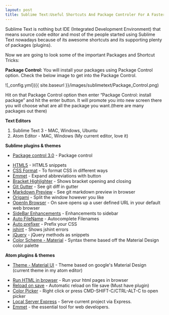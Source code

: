```yaml
---
layout: post
title: Sublime Text:Useful Shortcuts And Package Controler For A Faster Workflow
---
```


Sublime Text is nothing but IDE (Integrated Development Environment) that means source code editor and most of the people started using Sublime Text nowadays because of its awesome shortcuts and its supporting plenty of packages (plugins).

Now we are going to look some of the important Packages and Shortcut Tricks:

**Package Control:**
You will install your packages using Package Control option. Check the below image to get into the Package Control.

![_config.yml]({{ site.baseurl }}/images/sublimetext/Package_Control.png)

Hit on that Package Control option then enter “Package Control: install package” and hit the enter button. It will promote you into new screen there you will choose what are all the package you want.(there are many packages out there)


**Text Editors**

  1. Sublime Text 3 - MAC, Windows, Ubuntu
  2. Atom Editor - MAC, Windows (My current editor, love it)

**Sublime plugins & themes**

  * [Package control 3.0](https://packagecontrol.io/installation) - Package control
  + [HTML5](https://packagecontrol.io/packages/HTML5) - HTML5 snippets
  + [CSS Format](https://packagecontrol.io/packages/CSS%20Format) - To format CSS in different ways
  + [Emmet](https://packagecontrol.io/packages/Emmethttps://packagecontrol.io/packages/BracketHighlighter) - Expand abbreviations with button
  + [Bracket Highlighter](https://packagecontrol.io/packages/BracketHighlighter) - Shows bracket opening and closing
  + [Git Gutter](https://packagecontrol.io/packages/GitGutter) - See git diff in gutter
  + [Markdown Preview](https://packagecontrol.io/packages/Markdown%20Preview) - See git markdown preview in browser
  + [Origami](https://packagecontrol.io/packages/Origami) - Split the window however you like
  + [OpenIn Browser](https://packagecontrol.io/packages/OpenInBrowser) - On save opens up a user defined URL in your default web browser
  + [SideBar Enhancements](https://packagecontrol.io/packages/SideBarEnhancements) - Enhancements to sidebar
  + [Auto​ File ​Name](https://packagecontrol.io/packages/AutoFileName) - Autocomplete Filenames
  + [Auto prefixer](https://packagecontrol.io/packages/Autoprefixer) - Prefix your CSS
  + [jshint](https://packagecontrol.io/packages/SublimeLinter-jshint) - Shows jshint errors
  + [jQuery](https://packagecontrol.io/packages/jQuery) - jQuery methods as snippets
  + [Color Scheme - Material](https://packagecontrol.io/packages/Material%20Color%20Scheme) - Syntax theme based off the Material Design color palette

**Atom plugins & themes**

  * [Theme - Material UI](https://atom.io/themes/atom-material-ui) - Theme based on google's Material Design (current theme in my atom editor)
  + [Run HTML in browser](https://atom.io/themes/atom-material-ui) - Run your html pages in browser
  + [Reload on save](https://atom.io/packages/browser-refresh-on-save) - Automatic reload on file save (Must have plugin)
  + [Color Picker](https://atom.io/packages/color-picker) - Right click or press CMD-SHIFT-C/CTRL-ALT-C to open picker
  + [Local Server Express](https://atom.io/packages/local-server-express) - Serve current project via Express.
  + [Emmet](https://atom.io/packages/local-server-express) - the essential tool for web developers.
